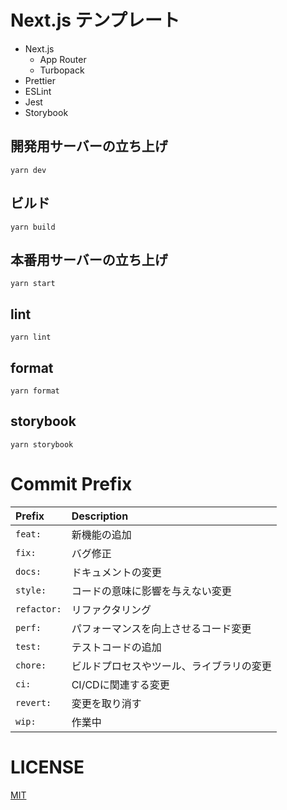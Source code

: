 # Next.js テンプレート
- Next.js
  - App Router
  - Turbopack
- Prettier
- ESLint
- Jest
- Storybook


## 開発用サーバーの立ち上げ
```shell
yarn dev
```

## ビルド
```shell
yarn build
```

## 本番用サーバーの立ち上げ
```shell
yarn start
```

## lint
```shell
yarn lint
```

## format
```shell
yarn format
```

## storybook
```shell
yarn storybook
```

# Commit Prefix
| Prefix | Description |
| :--- | :--- |
| `feat:` | 新機能の追加 |
| `fix:` | バグ修正 |
| `docs:` | ドキュメントの変更 |
| `style:` | コードの意味に影響を与えない変更 |
| `refactor:` | リファクタリング |
| `perf:` | パフォーマンスを向上させるコード変更 |
| `test:` | テストコードの追加 |
| `chore:` | ビルドプロセスやツール、ライブラリの変更 |
| `ci:` | CI/CDに関連する変更 |
| `revert:` | 変更を取り消す |
| `wip:` | 作業中 |

# LICENSE
[MIT](./LICENSE)
